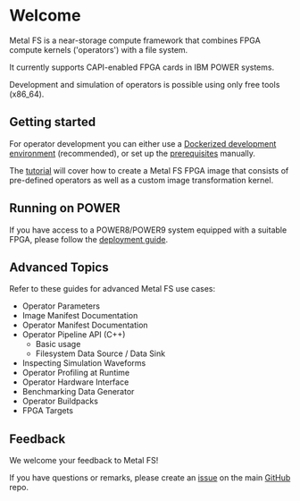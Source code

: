# Welcome

Metal FS is a near-storage compute framework that combines FPGA compute kernels ('operators') with a file system.

It currently supports CAPI-enabled FPGA cards in IBM POWER systems.

Development and simulation of operators is possible using only free tools (x86_64).

## Getting started

For operator development you can either use a [Dockerized development environment](docker_dev.html) (recommended), or set up the [prerequisites](prerequisites.html) manually.

The [tutorial](tutorial.html) will cover how to create a Metal FS FPGA image that consists of pre-defined operators as well as a custom image transformation kernel.

## Running on POWER

If you have access to a POWER8/POWER9 system equipped with a suitable FPGA, please follow the [deployment guide](deployment.html).

## Advanced Topics

Refer to these guides for advanced Metal FS use cases:

- Operator Parameters
- Image Manifest Documentation
- Operator Manifest Documentation
- Operator Pipeline API (C++)
  - Basic usage
  - Filesystem Data Source / Data Sink
- Inspecting Simulation Waveforms
- Operator Profiling at Runtime
- Operator Hardware Interface
- Benchmarking Data Generator
- Operator Buildpacks
- FPGA Targets

## Feedback

We welcome your feedback to Metal FS!

If you have questions or remarks, please create an [issue](https://github.com/osmhpi/metal_fs/issues) on the main [GitHub](https://github.com/osmhpi/metal_fs) repo.
